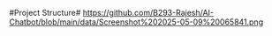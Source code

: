 #Project Structure#
https://github.com/B293-Rajesh/AI-Chatbot/blob/main/data/Screenshot%202025-05-09%20065841.png
